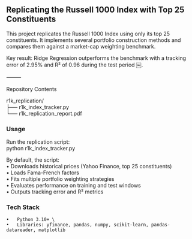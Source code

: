 ## Replicating the Russell 1000 Index with Top 25 Constituents

This project replicates the Russell 1000 Index using only its top 25 constituents.
It implements several portfolio construction methods and compares them against a market-cap weighting benchmark.

Key result: Ridge Regression outperforms the benchmark with a tracking error of 2.95% and R² of 0.96 during the test period ￼.

⸻

Repository Contents

r1k_replication/ \
├── r1k_index_tracker.py       \
└── r1k_replication_report.pdf  

### Usage

Run the replication script: \
python r1k_index_tracker.py

By default, the script: \
	•	Downloads historical prices (Yahoo Finance, top 25 constituents) \
	•	Loads Fama-French factors \
	•	Fits multiple portfolio weighting strategies \
	•	Evaluates performance on training and test windows \
	•	Outputs tracking error and R² metrics

### Tech Stack 
	•	Python 3.10+ \
	•	Libraries: yfinance, pandas, numpy, scikit-learn, pandas-datareader, matplotlib
